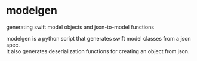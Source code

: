 modelgen
========

generating swift model objects and json-to-model functions

modelgen is a python script that generates swift model classes from a json spec.  
It also generates deserialization functions for creating an object from json.  
